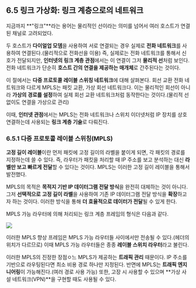 ## 6.5 링크 가상화: 링크 계층으로의 네트워크 
지금까지 **"링크"**라는 용어는 물리적인 선이라는 의미를 넘어서 여러 호스트가 연결된 채널로 고려되었다. 

두 호스트가 **다이얼업 모뎀**을 사용하여 서로 연결되는 경우 실제로 **전화 네트워크**를 사용하여 연결된다.(물리적으로 전화선을 이용) 즉, 실제로는 전화 네트워크를 통해서 신호가 전달되지만, **인터넷의 링크 계층 관점**에서는 이 연결이 그저 **물리적 선**처럼 보인다. 전화 네트워크가 단순히 **호스트 간의 연결을 제공하는 매개체**로 간주된다는 것이다. 

이 절에서는 **다중 프로토콜 레이블 스위칭 네트워크**에 대해 살펴본다. 회선 교환 전화 네트워크와 다르게 MPLS는 패킷 교환, 가상 회선 네트워크다. 이는 물리적인 회선이 아니라 **가상의 경로를 설정**하여 실제 회선 교환 네트워크처럼 동작한다는 것이다.(물리적 선 없이도 연결을 가상으로 관리) 

이때, **인터넷 관점**에서는 MPLS는 전화 네트워크나 스위치 이더넷처럼 IP 장치를 상호연결하는데 사용되는 **링크 계층 기술**로 다뤄진다.

### 6.5.1 다중 프로토콜 레이블 스위칭(MPLS)
**고정 길이 레이블**이란 먼저 패킷에 고정 길이의 라벨을 붙이게 되면, 각 패킷의 경로를 지정하는데 쓸 수 있다. 즉, 라우터가 패킷을 처리할 때 IP 주소를 보고 분석하는 대신 **라벨만 보고 빠르게 전달**할 수 있다는 것이다. MPLS는 이러한 고정 길이 레이블을 통해서 발전했다. 

MPLS의 목적은 **목적지 기반 IP 데이터그램 전달 방식**을 완전히 대체하는 것이 아니다. 그저 **선택적으로** **고정 길이 라벨**을 사용하여 기존 IP 데이터그램 전달 방식을 **확장**하고자 하는 것이다. 이러한 방식을 통해 **더 효율적으로 데이터가 전달**될 수 있게 한다. 

MPLS 가능 라우터에 의해 처리되는 링크 계층 프레임의 형식은 다음과 같다. 

![](https://velog.velcdn.com/images/choiyoung6609/post/a190ed46-d04f-486e-9fb9-566cf4d74957/image.png)

이러한 MPLS 향상 프레임은 MPLS 가능 라우터들 사이에서만 전송될 수 있다.(헤더의 위치가 다르므로) 이때 MPLS 가능 라우터들은 종종 **레이블 스위치 라우터**라고 불린다.

이러한 MPLS의 진정한 장점ㅇ느 MPLS가 제공하는 **트래픽 관리** 때문이다. IP 주소를 기반으로 라우팅된다면 최소 비용 경로 하나만 지정된다. 반면에 MPLS는 **트래픽 엔지니어링**이 가능해진다.(여러 경로 사용 가능) 또한, 고장 시 사용할 수 있으며 **가상 사설 네트워크(VPN)**을 구현할 때도 사용될 수 있다. 

